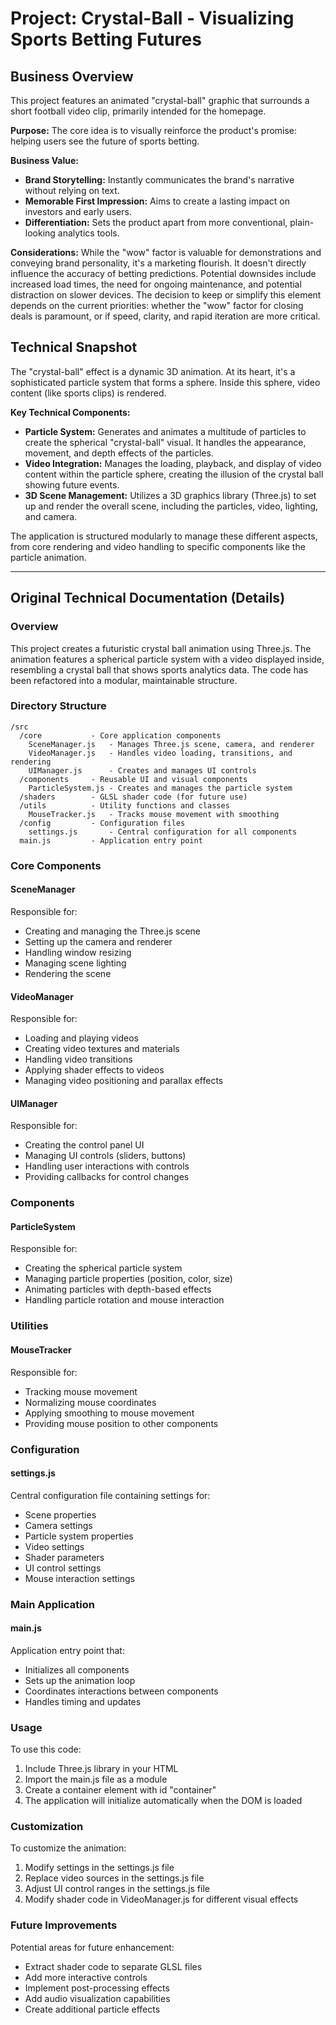 # Project: Crystal-Ball - Visualizing Sports Betting Futures

## Business Overview

This project features an animated "crystal-ball" graphic that surrounds a short football video clip, primarily intended for the homepage.

**Purpose:**
The core idea is to visually reinforce the product's promise: helping users see the future of sports betting.

**Business Value:**
*   **Brand Storytelling:** Instantly communicates the brand's narrative without relying on text.
*   **Memorable First Impression:** Aims to create a lasting impact on investors and early users.
*   **Differentiation:** Sets the product apart from more conventional, plain-looking analytics tools.

**Considerations:**
While the "wow" factor is valuable for demonstrations and conveying brand personality, it's a marketing flourish. It doesn't directly influence the accuracy of betting predictions. Potential downsides include increased load times, the need for ongoing maintenance, and potential distraction on slower devices. The decision to keep or simplify this element depends on the current priorities: whether the "wow" factor for closing deals is paramount, or if speed, clarity, and rapid iteration are more critical.

## Technical Snapshot

The "crystal-ball" effect is a dynamic 3D animation. At its heart, it's a sophisticated particle system that forms a sphere. Inside this sphere, video content (like sports clips) is rendered.

**Key Technical Components:**
*   **Particle System:** Generates and animates a multitude of particles to create the spherical "crystal-ball" visual. It handles the appearance, movement, and depth effects of the particles.
*   **Video Integration:** Manages the loading, playback, and display of video content within the particle sphere, creating the illusion of the crystal ball showing future events.
*   **3D Scene Management:** Utilizes a 3D graphics library (Three.js) to set up and render the overall scene, including the particles, video, lighting, and camera.

The application is structured modularly to manage these different aspects, from core rendering and video handling to specific components like the particle animation.

---

## Original Technical Documentation (Details)

### Overview

This project creates a futuristic crystal ball animation using Three.js. The animation features a spherical particle system with a video displayed inside, resembling a crystal ball that shows sports analytics data. The code has been refactored into a modular, maintainable structure.

### Directory Structure

```
/src
  /core           - Core application components
    SceneManager.js   - Manages Three.js scene, camera, and renderer
    VideoManager.js   - Handles video loading, transitions, and rendering
    UIManager.js      - Creates and manages UI controls
  /components     - Reusable UI and visual components
    ParticleSystem.js - Creates and manages the particle system
  /shaders        - GLSL shader code (for future use)
  /utils          - Utility functions and classes
    MouseTracker.js   - Tracks mouse movement with smoothing
  /config         - Configuration files
    settings.js       - Central configuration for all components
  main.js         - Application entry point
```

### Core Components

#### SceneManager

Responsible for:
- Creating and managing the Three.js scene
- Setting up the camera and renderer
- Handling window resizing
- Managing scene lighting
- Rendering the scene

#### VideoManager

Responsible for:
- Loading and playing videos
- Creating video textures and materials
- Handling video transitions
- Applying shader effects to videos
- Managing video positioning and parallax effects

#### UIManager

Responsible for:
- Creating the control panel UI
- Managing UI controls (sliders, buttons)
- Handling user interactions with controls
- Providing callbacks for control changes

### Components

#### ParticleSystem

Responsible for:
- Creating the spherical particle system
- Managing particle properties (position, color, size)
- Animating particles with depth-based effects
- Handling particle rotation and mouse interaction

### Utilities

#### MouseTracker

Responsible for:
- Tracking mouse movement
- Normalizing mouse coordinates
- Applying smoothing to mouse movement
- Providing mouse position to other components

### Configuration

#### settings.js

Central configuration file containing settings for:
- Scene properties
- Camera settings
- Particle system properties
- Video settings
- Shader parameters
- UI control settings
- Mouse interaction settings

### Main Application

#### main.js

Application entry point that:
- Initializes all components
- Sets up the animation loop
- Coordinates interactions between components
- Handles timing and updates

### Usage

To use this code:
1. Include Three.js library in your HTML
2. Import the main.js file as a module
3. Create a container element with id "container"
4. The application will initialize automatically when the DOM is loaded

### Customization

To customize the animation:
1. Modify settings in the settings.js file
2. Replace video sources in the settings.js file
3. Adjust UI control ranges in the settings.js file
4. Modify shader code in VideoManager.js for different visual effects

### Future Improvements

Potential areas for future enhancement:
- Extract shader code to separate GLSL files
- Add more interactive controls
- Implement post-processing effects
- Add audio visualization capabilities
- Create additional particle effects
